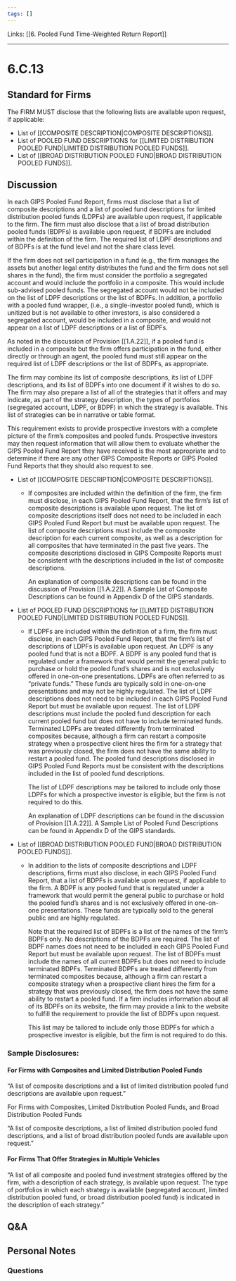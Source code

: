 ```yaml
---
tags: []
---
```

Links: [[6. Pooled Fund Time-Weighted Return Report]]
___
# 6.C.13
## Standard for Firms
The FIRM MUST disclose that the following lists are available upon request, if applicable:
- List of [[COMPOSITE DESCRIPTION|COMPOSITE DESCRIPTIONS]].
- List of POOLED FUND DESCRIPTIONS for [[LIMITED DISTRIBUTION POOLED FUND|LIMITED DISTRIBUTION POOLED FUNDS]].
- List of [[BROAD DISTRIBUTION POOLED FUND|BROAD DISTRIBUTION POOLED FUNDS]].
## Discussion
In each GIPS Pooled Fund Report, firms must disclose that a list of composite descriptions and a list of pooled fund descriptions for limited distribution pooled funds (LDPFs) are available upon request, if applicable to the firm. The firm must also disclose that a list of broad distribution pooled funds (BDPFs) is available upon request, if BDPFs are included within the definition of the firm. The required list of LDPF descriptions and of BDPFs is at the fund level and not the share class level.

If the firm does not sell participation in a fund (e.g., the firm manages the assets but another legal entity distributes the fund and the firm does not sell shares in the fund), the firm must consider the portfolio a segregated account and would include the portfolio in a composite. This would include sub-advised pooled funds. The segregated account would not be included on the list of LDPF descriptions or the list of BDPFs. In addition, a portfolio with a pooled fund wrapper, (i.e., a single-investor pooled fund), which is unitized but is not available to other investors, is also considered a segregated account, would be included in a composite, and would not appear on a list of LDPF descriptions or a list of BDPFs.

As noted in the discussion of Provision [[1.A.22]], if a pooled fund is included in a composite but the firm offers participation in the fund, either directly or through an agent, the pooled fund must still appear on the required list of LDPF descriptions or the list of BDPFs, as appropriate.

The firm may combine its list of composite descriptions, its list of LDPF descriptions, and its list of BDPFs into one document if it wishes to do so. The firm may also prepare a list of all of the strategies that it offers and may indicate, as part of the strategy description, the types of portfolios (segregated account, LDPF, or BDPF) in which the strategy is available. This list of strategies can be in narrative or table format.

This requirement exists to provide prospective investors with a complete picture of the firm’s composites and pooled funds. Prospective investors may then request information that will allow them to evaluate whether the GIPS Pooled Fund Report they have received is the most appropriate and to determine if there are any other GIPS Composite Reports or GIPS Pooled Fund Reports that they should also request to see.

- List of [[COMPOSITE DESCRIPTION|COMPOSITE DESCRIPTIONS]].
	- If composites are included within the definition of the firm, the firm must disclose, in each GIPS Pooled Fund Report, that the firm’s list of composite descriptions is available upon request. The list of composite descriptions itself does not need to be included in each GIPS Pooled Fund Report but must be available upon request. The list of composite descriptions must include the composite description for each current composite, as well as a description for all composites that have terminated in the past five years. The composite descriptions disclosed in GIPS Composite Reports must be consistent with the descriptions included in the list of composite descriptions.
	  
	  An explanation of composite descriptions can be found in the discussion of Provision [[1.A.22]]. A Sample List of Composite Descriptions can be found in Appendix D of the GIPS standards.

- List of POOLED FUND DESCRIPTIONS for [[LIMITED DISTRIBUTION POOLED FUND|LIMITED DISTRIBUTION POOLED FUNDS]].
	- If LDPFs are included within the definition of a firm, the firm must disclose, in each GIPS Pooled Fund Report, that the firm’s list of descriptions of LDPFs is available upon request. An LDPF is any pooled fund that is not a BDPF. A BDPF is any pooled fund that is regulated under a framework that would permit the general public to purchase or hold the pooled fund’s shares and is not exclusively offered in one-on-one presentations. LDPFs are often referred to as “private funds.” These funds are typically sold in one-on-one presentations and may not be highly regulated. The list of LDPF descriptions does not need to be included in each GIPS Pooled Fund Report but must be available upon request. The list of LDPF descriptions must include the pooled fund description for each current pooled fund but does not have to include terminated funds. Terminated LDPFs are treated differently from terminated composites because, although a firm can restart a composite strategy when a prospective client hires the firm for a strategy that was previously closed, the firm does not have the same ability to restart a pooled fund. The pooled fund descriptions disclosed in GIPS Pooled Fund Reports must be consistent with the descriptions included in the list of pooled fund descriptions.
	  
	  The list of LDPF descriptions may be tailored to include only those LDPFs for which a prospective investor is eligible, but the firm is not required to do this.
	  
	  An explanation of LDPF descriptions can be found in the discussion of Provision [[1.A.22]]. A Sample List of Pooled Fund Descriptions can be found in Appendix D of the GIPS standards.

- List of [[BROAD DISTRIBUTION POOLED FUND|BROAD DISTRIBUTION POOLED FUNDS]].
	- In addition to the lists of composite descriptions and LDPF descriptions, firms must also disclose, in each GIPS Pooled Fund Report, that a list of BDPFs is available upon request, if applicable to the firm. A BDPF is any pooled fund that is regulated under a framework that would permit the general public to purchase or hold the pooled fund’s shares and is not exclusively offered in one-on-one presentations. These funds are typically sold to the general public and are highly regulated.
	  
	  Note that the required list of BDPFs is a list of the names of the firm’s BDPFs only. No descriptions of the BDPFs are required. The list of BDPF names does not need to be included in each GIPS Pooled Fund Report but must be available upon request. The list of BDPFs must include the names of all current BDPFs but does not need to include terminated BDPFs. Terminated BDPFs are treated differently from terminated composites because, although a firm can restart a composite strategy when a prospective client hires the firm for a strategy that was previously closed, the firm does not have the same ability to restart a pooled fund. If a firm includes information about all of its BDPFs on its website, the firm may provide a link to the website to fulfill the requirement to provide the list of BDPFs upon request.
	  
	  This list may be tailored to include only those BDPFs for which a prospective investor is eligible, but the firm is not required to do this.

### Sample Disclosures:
#### For Firms with Composites and Limited Distribution Pooled Funds
“A list of composite descriptions and a list of limited distribution pooled fund descriptions are available upon request.”

For Firms with Composites, Limited Distribution Pooled Funds, and Broad Distribution Pooled Funds

“A list of composite descriptions, a list of limited distribution pooled fund descriptions, and a list of broad distribution pooled funds are available upon request.”

#### For Firms That Offer Strategies in Multiple Vehicles
“A list of all composite and pooled fund investment strategies offered by the firm, with a description of each strategy, is available upon request. The type of portfolios in which each strategy is available (segregated account, limited distribution pooled fund, or broad distribution pooled fund) is indicated in the description of each strategy.”
## Q&A

## Personal Notes

### Questions
